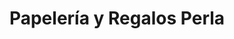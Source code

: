 ---
title: "Papelería y Regalos Perla"
url: /hermosillo/papeleria-y-regalos-perla/
shop: material de oficina
---